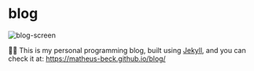 # blog
![blog-screen](https://i.imgur.com/FbgyUoT.png)

👨‍💻 This is my personal programming blog, built using [Jekyll](https://jekyllrb.com/), and you can check it at: https://matheus-beck.github.io/blog/
